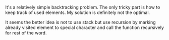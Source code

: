 It's a relatively simple backtracking problem.
The only tricky part is how to keep track of used elements.
My solution is definitely not the optimal.

It seems the better idea is not to use stack but use recursion by marking already visited element to special character and call the function recursively for rest of the word.
